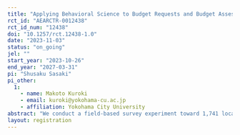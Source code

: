 ```yaml
---
title: "Applying Behavioral Science to Budget Requests and Budget Assessments in Japanese Local Governments"
rct_id: "AEARCTR-0012438"
rct_id_num: "12438"
doi: "10.1257/rct.12438-1.0"
date: "2023-11-03"
status: "on_going"
jel: ""
start_year: "2023-10-26"
end_year: "2027-03-31"
pi: "Shusaku Sasaki"
pi_other:
  1:
    - name: Makoto Kuroki
    - email: kuroki@yokohama-cu.ac.jp
    - affiliation: Yokohama City University
abstract: "We conduct a field-based survey experiment toward 1,741 local governments in Japan. In the experiment, for each local government, we ask both of staffs at the department of health and budget officers at the department of finance to answer the survey. We randomly divide the local governments into four groups. We set in the survey a hypothetical question, where the survey respondents are asked to consider conducting HPV vaccine promotion programs. The four groups consist of three treatment groups and one control group. The three treatment groups are A) matching grant, B) social comparison nudge, and C) both. After the question, we ask staffs at the department of health to decide how much to apply for the budget, and we also ask budget officers at the department of finance how much to assess the budget at. Furthermore, we investigate whether the effects are heterogeneous by local governments’ and staffs’ characteristics."
layout: registration
---
```


